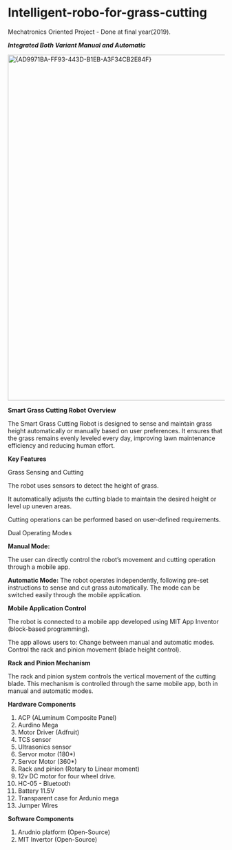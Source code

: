 # Intelligent-robo-for-grass-cutting
Mechatronics Oriented Project - Done at final year(2019).

***Integrated Both Variant Manual and Automatic***

<img width="630" height="803" alt="{AD9971BA-FF93-443D-B1EB-A3F34CB2E84F}" src="https://github.com/user-attachments/assets/47db897e-58dd-4441-a035-ec5a2eba8645" />


**Smart Grass Cutting Robot**
**Overview**

The Smart Grass Cutting Robot is designed to sense and maintain grass height automatically or manually based on user preferences.
It ensures that the grass remains evenly leveled every day, improving lawn maintenance efficiency and reducing human effort.

**Key Features**

Grass Sensing and Cutting

The robot uses sensors to detect the height of grass.

It automatically adjusts the cutting blade to maintain the desired height or level up uneven areas.

Cutting operations can be performed based on user-defined requirements.

Dual Operating Modes

**Manual Mode:**

The user can directly control the robot’s movement and cutting operation through a mobile app.

**Automatic Mode:**
The robot operates independently, following pre-set instructions to sense and cut grass automatically.
The mode can be switched easily through the mobile application.

**Mobile Application Control**

The robot is connected to a mobile app developed using MIT App Inventor (block-based programming).

The app allows users to:
Change between manual and automatic modes.
Control the rack and pinion movement (blade height control).


**Rack and Pinion Mechanism**

The rack and pinion system controls the vertical movement of the cutting blade.
This mechanism is controlled through the same mobile app, both in manual and automatic modes.
   

**Hardware Components**
1. ACP (ALuminum Composite Panel)
2. Aurdino Mega
3. Motor Driver (Adfruit)
4. TCS sensor
5. Ultrasonics sensor
6. Servor motor (180*)
7. Servor Motor (360*)
8. Rack and pinion (Rotary to Linear moment)
9. 12v DC motor for four wheel drive.
10. HC-05 - Bluetooth
11. Battery 11.5V
12. Transparent case for Ardunio mega
13. Jumper Wires

**Software Components**
1. Arudnio platform (Open-Source)
2. MIT Invertor (Open-Source)
